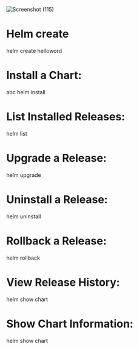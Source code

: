 ![Screenshot (115)](https://github.com/Rahulrajak1710/Helm-Project/assets/67949307/57c59c79-00fc-42fa-8c39-d3a6123c7628)
# Helm create
helm create helloword
# Install a Chart:
 abc helm install <release-name><chart-name>
# List Installed Releases:
  helm list
# Upgrade a Release:
  helm upgrade <release-name> <chart-name>
# Uninstall a Release:
   helm uninstall <release-name>
# Rollback a Release:
  helm rollback <release-name> <revision-number>
# View Release History:
  helm show chart <chart-name>
# Show Chart Information:
  helm show chart <chart-name>
